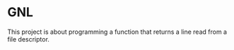 # GNL

This project is about programming a function that returns a line
read from a file descriptor.

